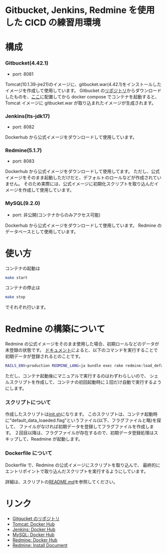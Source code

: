 # Gitbucket, Jenkins, Redmine を使用した CICD の練習用環境

# 構成

### Gitbucket(4.42.1)

- port: 8081

Tomcat(10.1.39-jre21)のイメージに、gitbucket.war(4.42.1)をインストールしたイメージを作成して使用しています。
Gitbucket の[リポジトリ](https://github.com/gitbucket/gitbucket/releases)からダウンロードしたものを、[ここ](./dockerfiles/gitbucket/resources/gitbucket-4.42.1/)に配置してから docker compose でコンテナを起動すると、Tomcat イメージに gitbucket.war が取り込まれたイメージが生成されます。

### Jenkins(lts-jdk17)

- port: 8082

Dockerhub から公式イメージをダウンロードして使用しています。

### Redmine(5.1.7)

- port: 8083

Dockerhub から公式イメージをダウンロードして使用してます。
ただし、公式イメージをそのまま起動しただけだと、デフォルトのロールなどが作成されていません。
そのため実際には、公式イメージに初期化スクリプトを取り込んだイメージを作成して使用しています。

### MySQL(9.2.0)

- port: 非公開(コンテナからのみアクセス可能)

Dockerhub から公式イメージをダウンロードして使用しています。
Redmine のデータベースとして使用しています。

# 使い方

コンテナの起動は

```bash
make start
```

コンテナの停止は

```bash
make stop
```

でそれぞれ行います。

# Redmine の構築について

Redmine の公式イメージをそのまま使用した場合、初期ロールなどのデータが未登録の状態です。
[ドキュメント](https://www.redmine.org/projects/redmine/wiki/RedmineInstall)によると、以下のコマンドを実行することで初期データが登録されるとのことです。

```bash
RAILS_ENV=production REDMINE_LANG=ja bundle exec rake redmine:load_default_data
```

ただし、コンテナ起動後にマニュアルで実行するのはわずわらしいので、
シェルスクリプトを作成して、コンテナの初回起動時に１回だけ自動で実行するようにします。

### スクリプトについて

作成したスクリプトは[init.sh](./dockerfiles/redmine/resources/init.sh)になります。
このスクリプトは、コンテナ起動時に"default_data_loaeded.flag"というファイル(以下、フラグファイルと略)を探して、
ファイルがなければ初期データを登録してフラグファイルを作成します。
２回目以降は、フラグファイルが存在するので、初期データ登録処理はスキップして、Readmine が起動します。

### Dockerfile について

Dockerfile で、Redmine の公式イメージにスクリプトを取り込んで、
最終的にエントリポイントで取り込んだスクリプトを実行するようにしています。

詳細は、スクリプトの[README.md](./dockerfiles/redmine/resources/README.md)を参照してください。

# リンク

- [Gitgucket のリポジトリ](https://github.com/gitbucket/gitbucket/releases)
- [Tomcat: Docker Hub](https://hub.docker.com/_/tomcat)
- [Jenkins: Docker Hub](https://hub.docker.com/r/jenkins/jenkins)
- [MySQL: Docker Hub](https://hub.docker.com/_/mysql)
- [Redmine: Docker Hub](https://hub.docker.com/_/redmine)
- [Redmine: Install Document](https://www.redmine.org/projects/redmine/wiki/RedmineInstall)
